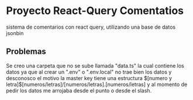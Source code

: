 # Proyecto React-Query Comentatios

sistema de comentarios con react query, utilizando una base de datos jsonbin

## Problemas

Se creo una carpeta que no se sube llamada "data.ts" la cual contiene los datos ya que al crear un ".env" o ".env.local" no trae bien los datos y desconosco el motivo la master key tiene una estructura \$[numero y letra]\$[numeros/letras]/[numeros/letras].[numeros/letras] y al momento de pedir los datos me arrojaba desde el punto o desde el slash.
